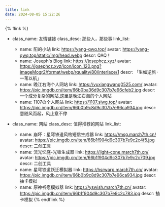 ```yaml
---
title: link
date: 2024-08-05 15:22:26
---
```



{% flink %}
- class_name: 友情链接
  class_desc: 那些人，那些事
  link_list:
    - name: 阳的小站
      link: https://yang-qwq.top/
      avatar: https://yang-qwq.top/static/img/head.webp
      descr: QAQ！
    - name: Joseph's Blog
      link: https://josephcz.xyz/
      avatar: https://josephcz.xyz/icon/icon_120.png?imageMogr2/format/webp/rquality/80/interlace/1
      descr: 「生如逆旅 · 一苇以航」
    - name: 晚江右海个人网站
      link: https://yuxiangwang0525.com/
      avatar: https://pic.imgdb.cn/item/66b0ba36d9c307b7e96cfeb2.jpg
      descr: 一个成分复杂的网站,这里是晚江右海的个人网站
    - name: 1107の个人网站
      link: https://1107.siwg.top/
      avatar: https://pic.imgdb.cn/item/66b0b9c8d9c307b7e96ca934.jpg
      descr: 意随风而起，风止意不停

- class_name: 网站
  class_desc: 值得推荐的网站
  link_list:
    - name: 崩坏：星穹铁道风格短信生成器
      link: https://msg.march7th.cn/
      avatar: https://pic.imgdb.cn/item/66b1f904d9c307b7e9c2c4f5.jpg
      descr: 二创工具
    - name: 流光忆庭-光锥生成器
      link: https://light-cone.march7th.cn/
      avatar: https://pic.imgdb.cn/item/66b1f904d9c307b7e9c2c709.jpg
      descr: 二创工具
    - name: 星穹铁道跃迁模拟器
      link: https://hsrwarp.march7th.cn/
      avatar: https://pic.imgdb.cn/item/66b0b9c8d9c307b7e96ca934.jpg
      descr: 抽卡模拟
    - name: 原神祈愿模拟器
      link: https://yswish.march7th.cn/
      avatar: https://pic.imgdb.cn/item/66b1f904d9c307b7e9c2c783.jpg
      descr: 抽卡模拟
{% endflink %}


